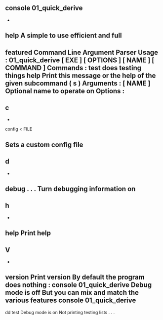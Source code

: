 console
01_quick_derive
-
-
help
A
simple
to
use
efficient
and
full
-
featured
Command
Line
Argument
Parser
Usage
:
01_quick_derive
[
EXE
]
[
OPTIONS
]
[
NAME
]
[
COMMAND
]
Commands
:
test
does
testing
things
help
Print
this
message
or
the
help
of
the
given
subcommand
(
s
)
Arguments
:
[
NAME
]
Optional
name
to
operate
on
Options
:
-
c
-
-
config
<
FILE
>
Sets
a
custom
config
file
-
d
-
-
debug
.
.
.
Turn
debugging
information
on
-
h
-
-
help
Print
help
-
V
-
-
version
Print
version
By
default
the
program
does
nothing
:
console
01_quick_derive
Debug
mode
is
off
But
you
can
mix
and
match
the
various
features
console
01_quick_derive
-
dd
test
Debug
mode
is
on
Not
printing
testing
lists
.
.
.
